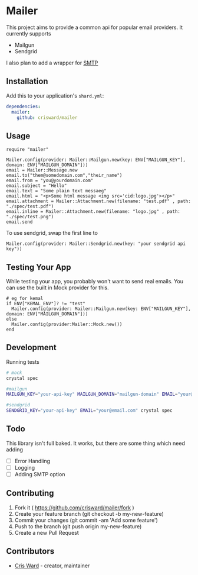 # Mailer

This project aims to provide a common api for popular email providers. It currently supports
* Mailgun
* Sendgrid

I also plan to add a wrapper for [SMTP](https://github.com/arcage/crystal-email)

## Installation

Add this to your application's `shard.yml`:

```yaml
dependencies:
  mailer:
    github: crisward/mailer
```

## Usage

```crystal
require "mailer"

Mailer.config(provider: Mailer::Mailgun.new(key: ENV["MAILGUN_KEY"], domain: ENV["MAILGUN_DOMAIN"]))
email = Mailer::Message.new
email.to("them@somedomain.com","their_name")
email.from = "you@yourdomain.com"
email.subject = "Hello"
email.text = "Some plain text messaeg"
email.html = "<p>Some html message <img src='cid:logo.jpg'></p>"
email.attachment = Mailer::Attachment.new(filename: "test.pdf" , path: "./spec/test.pdf")
email.inline = Mailer::Attachment.new(filename: "logo.jpg" , path: "./spec/test.png")
email.send
```

To use sendgrid, swap the first line to

```
Mailer.config(provider: Mailer::Sendgrid.new(key: "your sendgrid api key"))
```

## Testing Your App

While testing your app, you probably won't want to send real emails.
You can use the built in Mock provider for this.

```
# eg for kemal
if ENV["KEMAL_ENV"]? != "test"
  Mailer.config(provider: Mailer::Mailgun.new(key: ENV["MAILGUN_KEY"], domain: ENV["MAILGUN_DOMAIN"]))
else
  Mailer.config(provider:Mailer::Mock.new())
end
```

## Development

Running tests

```bash
# mock
crystal spec

#mailgun
MAILGUN_KEY="your-api-key" MAILGUN_DOMAIN="mailgun-domain" EMAIL="your@email.com" crystal spec

#sendgrid
SENDGRID_KEY="your-api-key" EMAIL="your@email.com" crystal spec

```


## Todo

This library isn't full baked. It works, but there are some thing which need adding
- [ ] Error Handling
- [ ] Logging
- [ ] Adding SMTP option

## Contributing

1. Fork it ( https://github.com/crisward/mailer/fork )
2. Create your feature branch (git checkout -b my-new-feature)
3. Commit your changes (git commit -am 'Add some feature')
4. Push to the branch (git push origin my-new-feature)
5. Create a new Pull Request

## Contributors

- [Cris Ward](https://github.com/crisward) - creator, maintainer
